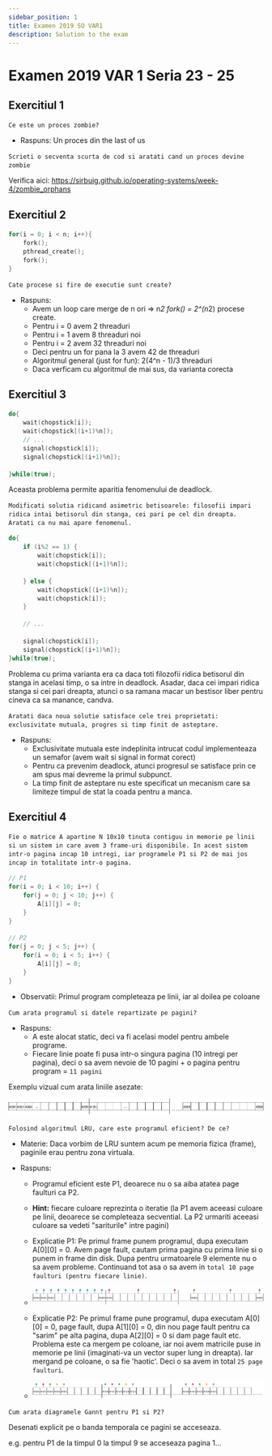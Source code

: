 ```yaml
---
sidebar_position: 1
title: Examen 2019 SO VAR1
description: Solution to the exam
---
```


# Examen 2019 VAR 1 Seria 23 - 25

## Exercitiul 1

`Ce este un proces zombie?`

- Raspuns: Un proces din the last of us

`Scrieti o secventa scurta de cod si aratati cand un proces devine zombie`

Verifica aici:
https://sirbuig.github.io/operating-systems/week-4/zombie_orphans

## Exercitiul 2

```c
for(i = 0; i < n; i++){
    fork();
    pthread_create();
    fork();
}
```

`Cate procese si fire de executie sunt create?`

- Raspuns:
  - Avem un loop care merge de n ori => n*2 fork() = 2^(n*2) procese create.
  - Pentru i = 0 avem 2 threaduri
  - Pentru i = 1 avem 8 threaduri noi
  - Pentru i = 2 avem 32 threaduri noi
  - Deci pentru un for pana la 3 avem 42 de threaduri
  - Algoritmul general (just for fun): 2(4^n - 1)/3 threaduri
  - Daca verficam cu algoritmul de mai sus, da varianta corecta


## Exercitiul 3

```c
do{
    wait(chopstick[i]);
    wait(chopstick[(i+1)%n]);
    // ...
    signal(chopstick[i]);
    signal(chopstick[(i+1)%n]);

}while(true);
```

Aceasta problema permite aparitia fenomenului de deadlock.

`Modificati solutia ridicand asimetric betisoarele: filosofii impari ridica intai betisorul din stanga, cei pari pe cel din dreapta. Aratati ca nu mai apare fenomenul.`

```c
do{
    if (i%2 == 1) {
        wait(chopstick[i]);
        wait(chopstick[(i+1)%n]);

    } else {
        wait(chopstick[(i+1)%n]);
        wait(chopstick[i]);
    }

    // ...

    signal(chopstick[i]);
    signal(chopstick[(i+1)%n]);
}while(true);
```

Problema cu prima varianta era ca daca toti filozofii ridica betisorul din stanga in acelasi timp, o sa intre in deadlock. Asadar, daca cei impari ridica stanga si cei pari dreapta, atunci o sa ramana macar un bestisor liber pentru cineva ca sa manance, candva.

`Aratati daca noua solutie satisface cele trei proprietati: exclusivitate mutuala, progres si timp finit de asteptare.`

- Raspuns:
  - Exclusivitate mutuala este indeplinita intrucat codul implementeaza un semafor (avem wait si signal in format corect)
  - Pentru ca prevenim deadlock, atunci progresul se satisface prin ce am spus mai devreme la primul subpunct.
  - La timp finit de asteptare nu este specificat un mecanism care sa limiteze timpul de stat la coada pentru a manca.

## Exercitiul 4

`Fie o matrice A apartine N 10x10 tinuta contiguu in memorie pe linii si un sistem in care avem 3 frame-uri disponibile. In acest sistem intr-o pagina incap 10 intregi, iar programele P1 si P2 de mai jos incap in totalitate intr-o pagina.`

```c
// P1
for(i = 0; i < 10; i++) {
    for(j = 0; j < 10; j++) {
        A[i][j] = 0;
    }
}

// P2
for(j = 0; j < 5; j++) {
    for(i = 0; i < 5; i++) {
        A[i][j] = 0;
    }
}
```

- Observatii: Primul program completeaza pe linii, iar al doilea pe coloane

`Cum arata programul si datele repartizate pe pagini?`

- Raspuns:
  - A este alocat static, deci va fi acelasi model pentru ambele programe.
  - Fiecare linie poate fi pusa intr-o singura pagina (10 intregi per pagina), deci o sa avem nevoie de 10 pagini + o pagina pentru program = `11 pagini`

Exemplu vizual cum arata liniile asezate:

![Model_ex4](media/VAR1_ex4.png)

`Folosind algoritmul LRU, care este programul eficient? De ce?`

- Materie: Daca vorbim de LRU suntem acum pe memoria fizica (frame), paginile erau pentru zona virtuala.

- Raspuns:

  - Programul eficient este P1, deoarece nu o sa aiba atatea page faulturi ca P2.

  - **Hint:** fiecare culoare reprezinta o iteratie (la P1 avem aceeasi culoare pe linii, deoarece se completeaza secvential. La P2 urmariti aceeasi culoare sa vedeti "sariturile" intre pagini)
  - Explicatie P1: Pe primul frame punem programul, dupa executam A[0][0] = 0. Avem page fault, cautam prima pagina cu prima linie si o punem in frame din disk. Dupa pentru urmatoarele 9 elemente nu o sa avem probleme. Continuand tot asa o sa avem in `total 10 page faulturi (pentru fiecare linie)`.

  - ![Completare_linii](media/VAR1_ex4_P1.png)

  - Explicatie P2: Pe primul frame pune programul, dupa executam A[0][0] = 0, page fault, dupa A[1][0] = 0, din nou page fault pentru ca "sarim" pe alta pagina, dupa A[2][0] = 0 si dam page fault etc. Problema este ca mergem pe coloane, iar noi avem matricile puse in memorie pe linii (imaginati-va un vector super lung in dreapta). Iar mergand pe coloane, o sa fie 'haotic'. Deci o sa avem in total `25 page faulturi`.

  - ![Completare_coloane](media/VAR1_ex4_P2.png)

`Cum arata diagramele Gannt pentru P1 si P2?`

Desenati explicit pe o banda temporala ce pagini se acceseaza.

e.g. pentru P1 de la timpul 0 la timpul 9 se acceseaza pagina 1...
